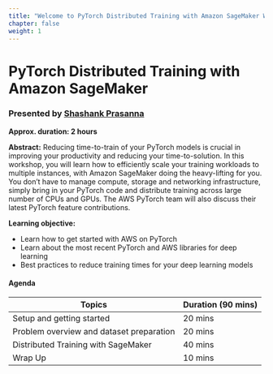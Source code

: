 ```yaml
---
title: "Welcome to PyTorch Distributed Training with Amazon SageMaker Workshop"
chapter: false
weight: 1
---
```


# PyTorch Distributed Training with Amazon SageMaker

### Presented by [Shashank Prasanna](https://shashankprasanna.com)

**Approx. duration: 2 hours**

**Abstract:** Reducing time-to-train of your PyTorch models is crucial in improving your productivity and reducing your time-to-solution. In this workshop, you will learn how to efficiently scale your training workloads to multiple instances, with Amazon SageMaker doing the heavy-lifting for you. You don’t have to manage compute, storage and networking infrastructure, simply bring in your PyTorch code and distribute training across large number of CPUs and GPUs. The AWS PyTorch team will also discuss their latest PyTorch feature contributions.

**Learning objective:**
* Learn how to get started with AWS on PyTorch
* Learn about the most recent PyTorch and AWS libraries for deep learning
* Best practices to reduce training times for your deep learning models


#### Agenda

| Topics      | Duration (90 mins)|
| ----------- | ----------|
| Setup and getting started | 20 mins        |
| Problem overview and dataset preparation | 20 mins        |
| Distributed Training with SageMaker | 40 mins        |
| Wrap Up   | 10 mins        |
